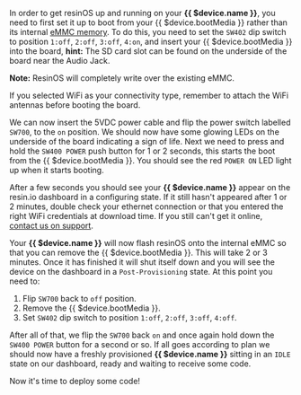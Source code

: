 In order to get resinOS up and running on your **{{ $device.name }}**, you need to first set it up to boot from your {{ $device.bootMedia }} rather than its 
internal [eMMC memory][emmc-link]. To do this, you need to set the `SW402` dip switch to position `1:off`, `2:off`, `3:off`, `4:on`, and insert your {{ $device.bootMedia }}
into the board, **hint:** The SD card slot can be found on the underside of the board near the Audio Jack.

__Note:__ ResinOS will completely write over the existing eMMC.

<!-- <img src="/img/artik5/artik5-dev-kit.png" width="80%"> -->
If you selected WiFi as your connectivity type, remember to attach the WiFi antennas before booting the board.

We can now insert the 5VDC power cable and flip the power switch labelled `SW700`, to the `on` position.
We should now have some glowing LEDs on the underside of the board indicating a sign of life. Next we need to press and hold the `SW400 POWER` push button for 1 or 2 seconds,
this starts the boot from the {{ $device.bootMedia }}. You should see the red `POWER ON` LED light up when it starts booting.

After a few seconds you should see your **{{ $device.name }}** appear on the resin.io dashboard in a configuring state.
If it still hasn't appeared after 1 or 2 minutes, double check your ethernet connection or that you entered the right WiFi credentials at download time.
If you still can't get it online, [contact us on support](/support/).

Your **{{ $device.name }}** will now flash resinOS onto the internal eMMC so that you can remove the {{ $device.bootMedia }}. This will take 2 or 3 minutes. Once it has finished it will shut itself down and you will see the device on the dashboard in a `Post-Provisioning` state.
At this point you need to:

1. Flip `SW700` back to `off` position.
2. Remove the {{ $device.bootMedia }}.
3. Set `SW402` dip switch to position `1:off`, `2:off`, `3:off`, `4:off`.

After all of that, we flip the `SW700` back `on` and once again hold down the `SW400 POWER` button for a second or so. If all goes according to plan we should
now have a freshly provisioned **{{ $device.name }}** sitting in an `IDLE` state on our dashboard, ready and waiting to receive some code.

Now it's time to deploy some code!

[emmc-link]:http://www.datalight.com/solutions/technologies/emmc/what-is-emmc
